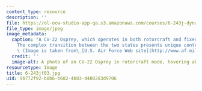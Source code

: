 ```yaml
---
content_type: resource
description: ''
file: https://ol-ocw-studio-app-qa.s3.amazonaws.com/courses/6-243j-dynamics-of-nonlinear-systems-fall-2003/9b772f92b8b6b6024b83d408283d9706_6-243jf03.jpg
file_type: image/jpeg
image_metadata:
  caption: "A CV-22 Osprey, which operates in both rotorcraft and fixed-wing configurations.\_\
    The complex transition between the two states presents unique control challenges.\
    \ (Image is taken from\_[U.S. Air Force Web site](http://www.af.mil).)"
  credit: ''
  image-alt: A photo of an CV-22 Osprey in rotorcraft mode, hovering above the ground.
resourcetype: Image
title: 6-243jf03.jpg
uid: 9b772f92-b8b6-b602-4b83-d408283d9706
---
```

